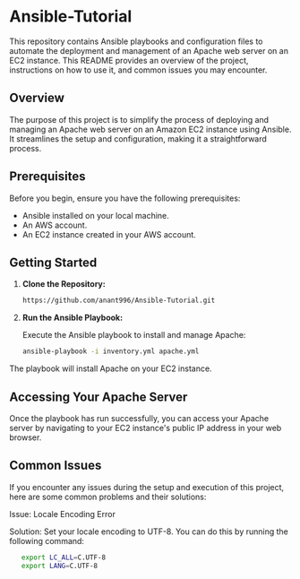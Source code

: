 # Ansible-Tutorial

This repository contains Ansible playbooks and configuration files to automate the deployment and management of an Apache web server on an EC2 instance. This README provides an overview of the project, instructions on how to use it, and common issues you may encounter.

## Overview

The purpose of this project is to simplify the process of deploying and managing an Apache web server on an Amazon EC2 instance using Ansible. It streamlines the setup and configuration, making it a straightforward process.

## Prerequisites

Before you begin, ensure you have the following prerequisites:

- Ansible installed on your local machine.
- An AWS account.
- An EC2 instance created in your AWS account.

## Getting Started

1. **Clone the Repository:**

   ```bash
   https://github.com/anant996/Ansible-Tutorial.git

2. **Run the Ansible Playbook:**

   Execute the Ansible playbook to install and manage Apache:

   ```bash
   ansible-playbook -i inventory.yml apache.yml
The playbook will install Apache on your EC2 instance.

## Accessing Your Apache Server
Once the playbook has run successfully, you can access your Apache server by navigating to your EC2 instance's public IP address in your web browser.

## Common Issues
   If you encounter any issues during the setup and execution of this project, here are some common problems and their solutions:

   Issue: Locale Encoding Error

   Solution: Set your locale encoding to UTF-8. You can do this by running the following command:
   
   ```bash
      export LC_ALL=C.UTF-8
      export LANG=C.UTF-8
